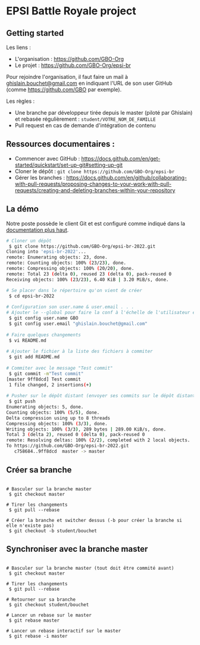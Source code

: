 # EPSI Battle Royale project

## Getting started

Les liens :
* L'organisation : https://github.com/GBO-Org
* Le projet : https://github.com/GBO-Org/epsi-br

Pour rejoindre l'organisation, il faut faire un mail à ghislain.bouchet@gmail.com en indiquant l'URL de son user GitHub (comme https://github.com/GBO par exemple).

Les règles :
* Une branche par développeur tirée depuis le master (piloté par Ghislain) et rebasée régulièrement : `student/VOTRE_NOM_DE_FAMILLE`
* Pull request en cas de demande d'intégration de contenu


## Ressources documentaires :
* Commencer avec GitHub : https://docs.github.com/en/get-started/quickstart/set-up-git#setting-up-git
* Cloner le dépôt : `git clone https://github.com/GBO-Org/epsi-br`
* Gérer les branches : https://docs.github.com/en/github/collaborating-with-pull-requests/proposing-changes-to-your-work-with-pull-requests/creating-and-deleting-branches-within-your-repository


## La démo
Notre poste possède le client Git et est configuré comme indiqué dans la [documentation plus haut](https://docs.github.com/en/get-started/quickstart/set-up-git#setting-up-git).

```sh
# Cloner un dépôt
 $ git clone https://github.com/GBO-Org/epsi-br-2022.git
Cloning into 'epsi-br-2022'...
remote: Enumerating objects: 23, done.
remote: Counting objects: 100% (23/23), done.
remote: Compressing objects: 100% (20/20), done.
remote: Total 23 (delta 0), reused 23 (delta 0), pack-reused 0
Receiving objects: 100% (23/23), 6.40 KiB | 3.20 MiB/s, done.

# Se placer dans le répertoire qu'on vient de créer
 $ cd epsi-br-2022
 
# Configuration son user.name & user.email . . .
# Ajouter le --global pour faire la conf à l'échelle de l'utilisateur et non du repo
 $ git config user.name GBO
 $ git config user.email "ghislain.bouchet@gmail.com"
 
# Faire quelques changements
 $ vi README.md
 
# Ajouter le fichier à la liste des fichiers à commiter
 $ git add README.md
 
# Commiter avec le message "Test commit"
 $ git commit -m"Test commit"
[master 9ff8dcd] Test commit
 1 file changed, 2 insertions(+)
 
# Pusher sur le dépôt distant (envoyer ses commits sur le dépôt distant)
 $ git push
Enumerating objects: 5, done.
Counting objects: 100% (5/5), done.
Delta compression using up to 8 threads
Compressing objects: 100% (3/3), done.
Writing objects: 100% (3/3), 289 bytes | 289.00 KiB/s, done.
Total 3 (delta 2), reused 0 (delta 0), pack-reused 0
remote: Resolving deltas: 100% (2/2), completed with 2 local objects.
To https://github.com/GBO-Org/epsi-br-2022.git
   c758684..9ff8dcd  master -> master
```

## Créer sa branche

```shell

# Basculer sur la branche master
 $ git checkout master

# Tirer les changements
 $ git pull --rebase

# Créer la branche et switcher dessus (-b pour créer la branche si elle n'existe pas)
 $ git checkout -b student/bouchet
```

## Synchroniser avec la branche master

```shell

# Basculer sur la branche master (tout doit être commité avant)
 $ git checkout master

# Tirer les changements
 $ git pull --rebase

# Retourner sur sa branche
 $ git checkout student/bouchet

# Lancer un rebase sur le master
 $ git rebase master

# Lancer un rebase interactif sur le master
 $ git rebase -i master
```
